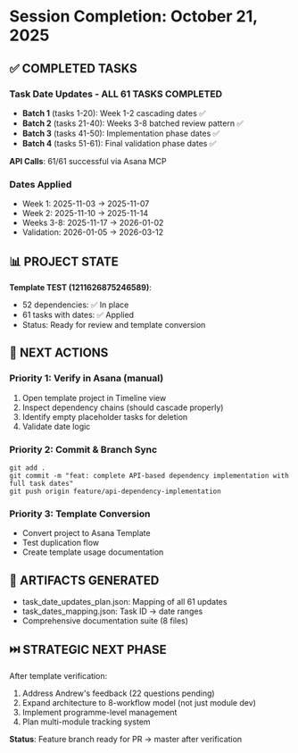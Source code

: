 # Session Completion: October 21, 2025

## ✅ COMPLETED TASKS

### Task Date Updates - ALL 61 TASKS COMPLETED
- **Batch 1** (tasks 1-20): Week 1-2 cascading dates ✅
- **Batch 2** (tasks 21-40): Weeks 3-8 batched review pattern ✅
- **Batch 3** (tasks 41-50): Implementation phase dates ✅
- **Batch 4** (tasks 51-61): Final validation phase dates ✅

**API Calls**: 61/61 successful via Asana MCP

### Dates Applied
- Week 1: 2025-11-03 → 2025-11-07
- Week 2: 2025-11-10 → 2025-11-14
- Weeks 3-8: 2025-11-17 → 2026-01-02
- Validation: 2026-01-05 → 2026-03-12

## 📊 PROJECT STATE

**Template TEST (1211626875246589)**:
- 52 dependencies: ✅ In place
- 61 tasks with dates: ✅ Applied
- Status: Ready for review and template conversion

## 🎯 NEXT ACTIONS

### Priority 1: Verify in Asana (manual)
1. Open template project in Timeline view
2. Inspect dependency chains (should cascade properly)
3. Identify empty placeholder tasks for deletion
4. Validate date logic

### Priority 2: Commit & Branch Sync
```
git add .
git commit -m "feat: complete API-based dependency implementation with full task dates"
git push origin feature/api-dependency-implementation
```

### Priority 3: Template Conversion
- Convert project to Asana Template
- Test duplication flow
- Create template usage documentation

## 📝 ARTIFACTS GENERATED
- task_date_updates_plan.json: Mapping of all 61 updates
- task_dates_mapping.json: Task ID → date ranges
- Comprehensive documentation suite (8 files)

## ⏭️ STRATEGIC NEXT PHASE

After template verification:
1. Address Andrew's feedback (22 questions pending)
2. Expand architecture to 8-workflow model (not just module dev)
3. Implement programme-level management
4. Plan multi-module tracking system

**Status**: Feature branch ready for PR → master after verification

